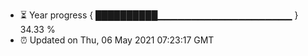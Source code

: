 - ⏳ Year progress { ██████████▁▁▁▁▁▁▁▁▁▁▁▁▁▁▁▁▁▁▁▁ } 34.33 %
- ⏰ Updated on Thu, 06 May 2021 07:23:17 GMT

